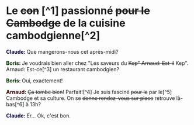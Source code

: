 # Le ~~con~~ [^1] passionné ~~pour le Cambodge~~ de la cuisine cambodgienne[^2]

<span style="color:#003; font-weight: bold">Claude: </span> Que mangerons-nous
cet après-midi?

<span style="color:#030; font-weight: bold">Boris: </span> Je voudrais bien
aller chez "Les saveurs du ~~Kep" Arnaud: Est-il~~ Kep". Arnaud: Est-ce[^3] un
restaurant cambodgien?

<span style="color:#300; font-weight: bold"></span><span style="color:#030; font-weight: bold">Boris: </span> Oui, exactement!

<span style="color:#300; font-weight: bold">Arnaud: </span> ~~Ça tombe bien!~~ Parfait![^4] Je
suis fasciné ~~pour la~~ par le[^5] Cambodge et sa culture. On se ~~donne rendez-vous sur place~~ retrouve là-bas[^6]
à 13h?

<span style="color:#003; font-weight: bold">Claude: </span> Er... Ok, c'est
bon.
